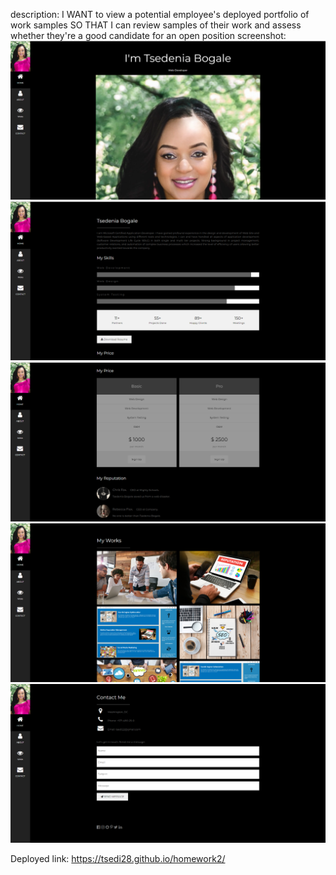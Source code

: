 description:
I WANT to view a potential employee's deployed portfolio of work samples
SO THAT I can review samples of their work and assess whether they're a good candidate for an open position
screenshot:
![app screenshot](/Assets/images/Screenshot%202022-09-12%20184431.png)
![app screenshot](/Assets/images/Screenshot%202022-09-12%20185909.png)
![app screenshot](/Assets/images/Screenshot%202022-09-12%20190121.png)
![app screenshot](/Assets/images/Screenshot%202022-09-12%20190149.png)
![app screenshot](/Assets/images/Screenshot%202022-09-12%20190404.png)

Deployed link: 
https://tsedi28.github.io/homework2/